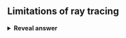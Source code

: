 ## Limitations of ray tracing
<details>
<summary><b>Reveal answer</b></summary>
- There is no indirect lighting from diffusive reflection
</details>
